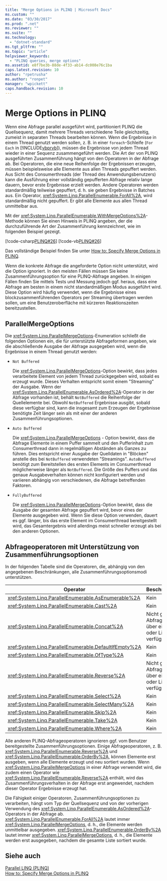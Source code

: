 ```yaml
---
title: "Merge Options in PLINQ | Microsoft Docs"
ms.custom: ""
ms.date: "03/30/2017"
ms.prod: ".net"
ms.reviewer: ""
ms.suite: ""
ms.technology: 
  - "dotnet-standard"
ms.tgt_pltfrm: ""
ms.topic: "article"
helpviewer_keywords: 
  - "PLINQ queries, merge options"
ms.assetid: e8f7be3b-88de-4f33-ab14-dc008e76c1ba
caps.latest.revision: 10
author: "rpetrusha"
ms.author: "ronpet"
manager: "wpickett"
caps.handback.revision: 10
---
```

# Merge Options in PLINQ
Wenn eine Abfrage parallel ausgeführt wird, partitioniert PLINQ die Quellsequenz, damit mehrere Threads verschiedene Teile gleichzeitig, zumeist in separaten Threads bearbeiten können.  Wenn die Ergebnisse in einem Thread genutzt werden sollen, z. B. in einer `foreach`\-Schleife \(`For Each` in [!INCLUDE[vbprvb](../../../includes/vbprvb-md.md)]\), müssen die Ergebnisse von jedem Thread wieder in einer Sequenz zusammengeführt werden.  Die Art der von PLINQ ausgeführten Zusammenführung hängt von den Operatoren in der Abfrage ab.  Bei Operatoren, die eine neue Reihenfolge der Ergebnissen erzeugen, müssen beispielsweise alle Elemente aus allen Threads gepuffert werden.  Aus Sicht des Consumerthreads \(der Thread des Anwendungsbenutzers\) kann die Ausführung einer vollständig gepufferten Abfrage relativ lange dauern, bevor erste Ergebnisse erzielt werden.  Andere Operatoren werden standardmäßig teilweise gepuffert, d. h. sie geben Ergebnisse in Batches aus.  Ein Operator, <xref:System.Linq.ParallelEnumerable.ForAll%2A>, wird standardmäßig nicht gepuffert.  Er gibt alle Elemente aus allen Thread unmittelbar aus.  
  
 Mit der <xref:System.Linq.ParallelEnumerable.WithMergeOptions%2A>\-Methode können Sie einen Hinweis in PLINQ angeben, der die durchzuführende Art der Zusammenführung kennzeichnet, wie im folgenden Beispiel gezeigt.  
  
 [!code-csharp[PLINQ#26](../../../samples/snippets/csharp/VS_Snippets_Misc/plinq/cs/plinqsamples.cs#26)]
 [!code-vb[PLINQ#26](../../../samples/snippets/visualbasic/VS_Snippets_Misc/plinq/vb/plinq2_vb.vb#26)]  
  
 Das vollständige Beispiel finden Sie unter [How to: Specify Merge Options in PLINQ](../../../docs/standard/parallel-programming/how-to-specify-merge-options-in-plinq.md).  
  
 Wenn die konkrete Abfrage die angeforderte Option nicht unterstützt, wird die Option ignoriert.  In den meisten Fällen müssen Sie keine Zusammenführungsoption für eine PLINQ\-Abfrage angeben.  In einigen Fällen finden Sie mittels Tests und Messung jedoch ggf. heraus, dass eine Abfrage am besten in einem nicht standardmäßigen Modus ausgeführt wird.  Diese Option wird häufig verwendet, wenn die Ergebnisse eines blockzusammenführenden Operators per Streaming übertragen werden sollen, um eine Benutzeroberfläche mit kürzeren Reaktionszeiten bereitzustellen.  
  
## ParallelMergeOptions  
 Die <xref:System.Linq.ParallelMergeOptions>\-Enumeration schließt die folgenden Optionen ein, die für unterstützte Abfrageformen angeben, wie die abschließende Ausgabe der Abfrage ausgegeben wird, wenn die Ergebnisse in einem Thread genutzt werden:  
  
-   `Not Buffered`  
  
     Die <xref:System.Linq.ParallelMergeOptions>\-Option bewirkt, dass jedes verarbeitete Element von jedem Thread zurückgegeben wird, sobald es erzeugt wurde.  Dieses Verhalten entspricht somit einem "Streaming" der Ausgabe.  Wenn der <xref:System.Linq.ParallelEnumerable.AsOrdered%2A>\-Operator in der Abfrage vorhanden ist, behält `NotBuffered` die Reihenfolge der Quellelemente bei.  Obwohl `NotBuffered` Ergebnisse ausgibt, sobald diese verfügbar sind, kann die insgesamt zum Erzeugen der Ergebnisse benötigte Zeit länger sein als mit einer der anderen Zusammenführungsoptionen.  
  
-   `Auto Buffered`  
  
     Die <xref:System.Linq.ParallelMergeOptions> \- Option bewirkt, dass die Abfrage Elemente in einem Puffer sammelt und den Pufferinhalt zum Consumerthread dann in regelmäßigen Abständen als Ganzes zu führen.  Dies entspricht einer Ausgabe der Quelldaten in "Blöcken" anstelle des bei `NotBuffered` verwendeten "Streamings".  `AutoBuffered` benötigt zum Bereitstellen des ersten Elements im Consumerthread möglicherweise länger als `NotBuffered`.  Die Größe des Puffers und das genaue Ausgabeverhalten können nicht konfiguriert werden und variieren abhängig von verschiedenen, die Abfrage betreffenden Faktoren.  
  
-   `FullyBuffered`  
  
     Die <xref:System.Linq.ParallelMergeOptions>\-Option bewirkt, dass die Ausgabe der gesamten Abfrage gepuffert wird, bevor eines der Elemente ausgegeben wird.  Wenn Sie diese Option verwenden, dauert es ggf. länger, bis das erste Element im Consumerthread bereitgestellt wird, das Gesamtergebnis wird allerdings meist schneller erzeugt als bei den anderen Optionen.  
  
## Abfrageoperatoren mit Unterstützung von Zusammenführungsoptionen  
 In der folgenden Tabelle sind die Operatoren, die, abhängig von den angegebenen Beschränkungen, alle Zusammenführungsoptionsmodi unterstützen.  
  
|Operator|Beschränkungen|  
|--------------|--------------------|  
|<xref:System.Linq.ParallelEnumerable.AsEnumerable%2A>|Kein|  
|<xref:System.Linq.ParallelEnumerable.Cast%2A>|Kein|  
|<xref:System.Linq.ParallelEnumerable.Concat%2A>|Nicht geordnete Abfragen, die nur über eine Array\- oder Listenquelle verfügen|  
|<xref:System.Linq.ParallelEnumerable.DefaultIfEmpty%2A>|Kein|  
|<xref:System.Linq.ParallelEnumerable.OfType%2A>|Kein|  
|<xref:System.Linq.ParallelEnumerable.Reverse%2A>|Nicht geordnete Abfragen, die nur über eine Array\- oder Listenquelle verfügen|  
|<xref:System.Linq.ParallelEnumerable.Select%2A>|Kein|  
|<xref:System.Linq.ParallelEnumerable.SelectMany%2A>|Kein|  
|<xref:System.Linq.ParallelEnumerable.Skip%2A>|Kein|  
|<xref:System.Linq.ParallelEnumerable.Take%2A>|Kein|  
|<xref:System.Linq.ParallelEnumerable.Where%2A>|Kein|  
  
 Alle anderen PLINQ\-Abfrageoperatoren ignorieren ggf. vom Benutzer bereitgestellte Zusammenführungsoptionen.  Einige Abfrageoperatoren, z. B. <xref:System.Linq.ParallelEnumerable.Reverse%2A> und <xref:System.Linq.ParallelEnumerable.OrderBy%2A>, können Elemente erst ausgeben, wenn alle Elemente erzeugt und neu sortiert wurden.  Wenn <xref:System.Linq.ParallelMergeOptions> in einer Abfrage verwendet wird, die zudem einen Operator wie <xref:System.Linq.ParallelEnumerable.Reverse%2A> enthält, wird das Zusammenführungsverhalten in der Abfrage erst angewendet, nachdem dieser Operator Ergebnisse erzeugt hat.  
  
 Die Fähigkeit einiger Operatoren, Zusammenführungsoptionen zu verarbeiten, hängt vom Typ der Quellsequenz und von der vorherigen Verwendung des <xref:System.Linq.ParallelEnumerable.AsOrdered%2A>\-Operators in der Abfrage ab.  <xref:System.Linq.ParallelEnumerable.ForAll%2A> lautet immer <xref:System.Linq.ParallelMergeOptions>, d. h., die Elemente werden unmittelbar ausgegeben.  <xref:System.Linq.ParallelEnumerable.OrderBy%2A> lautet immer <xref:System.Linq.ParallelMergeOptions>, d. h., die Elemente werden erst ausgegeben, nachdem die gesamte Liste sortiert wurde.  
  
## Siehe auch  
 [Parallel LINQ \(PLINQ\)](../../../docs/standard/parallel-programming/parallel-linq-plinq.md)   
 [How to: Specify Merge Options in PLINQ](../../../docs/standard/parallel-programming/how-to-specify-merge-options-in-plinq.md)